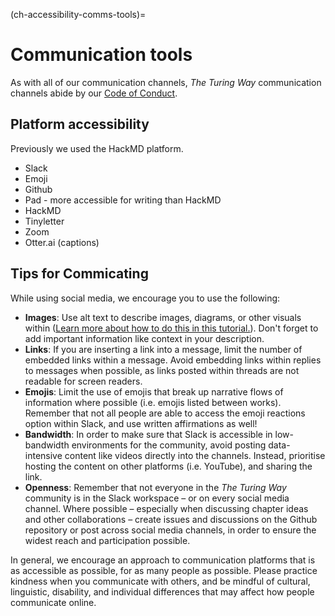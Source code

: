(ch-accessibility-comms-tools)=
# Communication tools

As with all of our communication channels, *The Turing Way* communication channels abide by our [Code of Conduct](https://the-turing-way.netlify.app/community-handbook/coc.html).

## Platform accessibility

Previously we used the HackMD platform. 

- Slack
- Emoji
- Github
- Pad - more accessible for writing than HackMD
- HackMD
- Tinyletter
- Zoom 
- Otter.ai (captions) 

## Tips for Commicating

While using social media, we encourage you to use the following: 

* **Images**: Use alt text to describe images, diagrams, or other visuals within ([Learn more about how to do this in this tutorial.](https://slack.com/intl/en-gb/resources/using-slack/how-to-boost-accessibility-in-slack&utm_medium=promo)). Don't forget to add important information like context in your description.
* **Links**: If you are inserting a link into a message, limit the number of embedded links within a message. Avoid embedding links within replies to messages when possible, as links posted within threads are not readable for screen readers.
* **Emojis**: Limit the use of emojis that break up narrative flows of information where possible (i.e. emojis listed between works). Remember that not all people are able to access the emoji reactions option within Slack, and use written affirmations as well!
* **Bandwidth**: In order to make sure that Slack is accessible in low-bandwidth environments for the community, avoid posting data-intensive content like videos directly into the channels. Instead, prioritise hosting the content on other platforms (i.e. YouTube), and sharing the link.
* **Openness**: Remember that not everyone in the *The Turing Way* community is in the Slack workspace – or on every social media channel. Where possible – especially when discussing chapter ideas and other collaborations – create issues and discussions on the Github repository or post across social media channels, in order to ensure the widest reach and participation possible.

In general, we encourage an approach to communication platforms that is as accessible as possible, for as many people as possible. Please practice kindness when you communicate with others, and be mindful of cultural, linguistic, disability, and individual differences that may affect how people communicate online. 